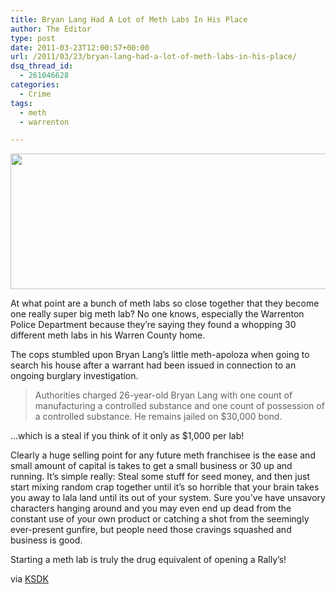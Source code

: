 ```yaml
---
title: Bryan Lang Had A Lot of Meth Labs In His Place
author: The Editor
type: post
date: 2011-03-23T12:00:57+00:00
url: /2011/03/23/bryan-lang-had-a-lot-of-meth-labs-in-his-place/
dsq_thread_id:
  - 261046628
categories:
  - Crime
tags:
  - meth
  - warrenton

---
```

[<img class="aligncenter size-full wp-image-9393" title="bryan_lang" src="http://media.punchingkitty.com/wordpress/2011/03/bryan_lang.jpg" alt="" width="600" height="217" />][1]

At what point are a bunch of meth labs so close together that they become one really super big meth lab? No one knows, especially the Warrenton Police Department because they&#8217;re saying they found a whopping 30 different meth labs in his Warren County home.

The cops stumbled upon Bryan Lang&#8217;s little meth-apoloza when going to search his house after a warrant had been issued in connection to an ongoing burglary investigation.

> Authorities charged 26-year-old Bryan Lang with one count of manufacturing a controlled substance and one count of possession of a controlled substance. He remains jailed on $30,000 bond.

&#8230;which is a steal if you think of it only as $1,000 per lab!

Clearly a huge selling point for any future meth franchisee is the ease and small amount of capital is takes to get a small business or 30 up and running. It&#8217;s simple really: Steal some stuff for seed money, and then just start mixing random crap together until it&#8217;s so horrible that your brain takes you away to lala land until its out of your system. Sure you&#8217;ve have unsavory characters hanging around and you may even end up dead from the constant use of your own product or catching a shot from the seemingly ever-present gunfire, but people need those cravings squashed and business is good.

Starting a meth lab is truly the drug equivalent of opening a Rally&#8217;s!

via <a href="http://www.ksdk.com/news/article/250835/3/30-meth-labs-found-in-one-house" target="_blank">KSDK</a>

 [1]: http://media.punchingkitty.com/wordpress/2011/03/bryan_lang.jpg
